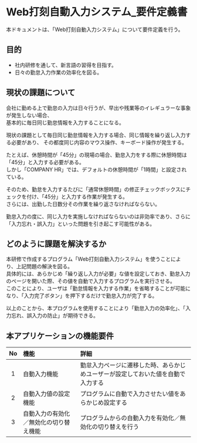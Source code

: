 # Web打刻自動入力システム_要件定義書

本ドキュメントは、「Web打刻自動入力システム」について要件定義を行う。

## 目的

+ 社内研修を通して、新言語の習得を目指す。
+ 日々の勤怠入力作業の効率化を図る。

## 現状の課題について

会社に勤める上で勤怠の入力は日々行うが、早出や残業等のイレギュラーな事象が発生しない場合、  
基本的に毎日同じ勤怠情報を入力することになる。  

現状の課題として毎日同じ勤怠情報を入力する場合、同じ情報を繰り返し入力する必要があり、
その都度同じ内容のマウス操作、キーボード操作が発生する。  

たとえば、休憩時間が「45分」の現場の場合、勤怠入力をする際に休憩時間は「45分」と入力する必要がある。  
しかし「COMPANY HR」では、デフォルトの休憩時間が「1時間」と設定されている。  

そのため、勤怠を入力するたびに「通常休憩時間」の修正チェックボックスにチェックを付け、「45分」と入力する作業が発生する。  
さらには、出勤した日数分その作業を繰り返さなければならない。

勤怠入力の度に、同じ入力を実施しなければならないのは非効率であり、さらに「入力忘れ・誤入力」といった問題を引き起こす可能性がある。

## どのように課題を解決するか

本研修で作成するプログラム「Web打刻自動入力システム」を使うことにより、上記問題の解決を図る。  
具体的には、あらかじめ「繰り返し入力が必要」な値を設定しておき、勤怠入力のページを開いた際、その値を自動で入力するプログラムを実行させる。  
このことにより、ユーザは「勤怠情報を入力する作業」を省略することが可能になり、「入力完了ボタン」を押下するだけで勤怠入力が完了する。

以上のことから、本プログラムを使用することにより「勤怠入力の効率化」、「入力忘れ、誤入力の防止」が期待できる。


## 本アプリケーションの機能要件

|No |機能                                  |詳細                                                                            |
|:-:|:-------------------------------------|:-------------------------------------------------------------------------------|
| 1 |自動入力機能                          |勤怠入力ページに遷移した時、あらかじめユーザーが設定しておいた値を自動で入力する|
| 2 |自動入力値の設定機能                  |プログラムに自動で入力させたい値をあらかじめ設定する                            |
| 3 |自動入力の有効化／無効化の切り替え機能|プログラムからの自動入力を有効化／無効化の切り替えを行う                        |
